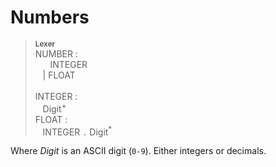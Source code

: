 # Numbers

> <sup>**Lexer**</sup>\
> NUMBER :\
> &nbsp;&nbsp; &nbsp;&nbsp; INTEGER\
> &nbsp;&nbsp; | FLOAT\
> \
> INTEGER :\
> &nbsp;&nbsp; Digit<sup>+</sup>
> \
> FLOAT :\
> &nbsp;&nbsp; INTEGER `.` Digit<sup>*</sup>

Where *Digit* is an ASCII digit (`0-9`). Either integers or decimals.